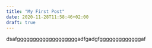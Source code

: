 ```yaml
---
title: "My First Post"
date: 2020-11-28T11:58:46+02:00
draft: true
---
```


dsafgggggggggggggggggggadfgadgfgggggggggggggaf